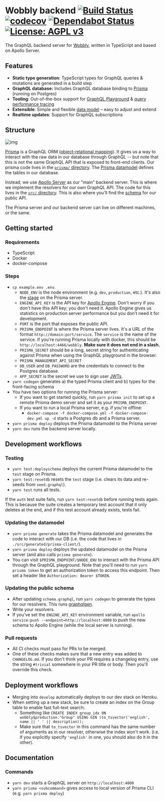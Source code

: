 # Wobbly backend [![Build Status](https://travis-ci.com/Wobbly-App/graphql-backend.svg?branch=develop)](https://travis-ci.com/Wobbly-App/graphql-backend) [![codecov](https://codecov.io/gh/Wobbly-App/graphql-backend/branch/develop/graph/badge.svg)](https://codecov.io/gh/Wobbly-App/graphql-backend) [![Dependabot Status](https://api.dependabot.com/badges/status?host=github&repo=Wobbly-App/graphql-backend)](https://dependabot.com) [![License: AGPL v3](https://img.shields.io/badge/License-AGPL%20v3-blue.svg)](https://www.gnu.org/licenses/agpl-3.0)

The GraphQL backend server for [Wobbly](https://wobbly.app), written in TypeScript and based on Apollo Server.

## Features

- **Static type generation**: TypeScript types for GraphQL queries & mutations are generated in a build step
- **GraphQL database:** Includes GraphQL database binding to [Prisma](https://www.prismagraphql.com) (running on Postgres)
- **Tooling**: Out-of-the-box support for [GraphQL Playground](https://github.com/prisma/graphql-playground) & [query performance tracing](https://github.com/apollographql/apollo-tracing)
- **Extensible**: Simple and flexible [data model](./prisma/datamodel.prisma) – easy to adjust and extend
- **Realtime updates**: Support for GraphQL subscriptions

## Structure

![img](diagram.png)

[Prisma](https://www.prisma.io/) is a GraphQL ORM ([object-relational mapping](https://en.wikipedia.org/wiki/Object-relational_mapping)). It gives us a way to interact with the raw data in our database through GraphQL -- but note that this is not the same GraphQL API that is exposed to front-end clients. Our prisma code lives in the [`prisma/` directory](./prisma/). The [Prisma datamodel](./prisma/datamodel.prisma) defines the tables in our database.

Instead, we use [Apollo Server](https://github.com/apollographql/apollo-server) as our "main" backend server. This is where we implement the resolvers for our own GraphQL API. The code for this lives in the [`src/` directory](./src/). This is also where you'll find the [schema](./src/schema.graphql) for our public API.

The Prisma server and our backend server can live on different machines, or the same.

## Getting started

### Requirements

- TypeScript
- Docker
- docker-compose

### Steps

- `cp example.env .env`.
  - `NODE_ENV` is the node environment (e.g. `dev`, `production`, etc.). It's also the [stage](https://www.prisma.io/forum/t/what-is-the-purpose-of-prisma-service-and-stage-in-the-prisma-yml/4699) on the Prisma server.
  - `ENGINE_API_KEY` is the API key for [Apollo Engine](https://engine.apollographql.com). Don't worry if you don't have this API key; you don't need it. Apollo Engine gives us statistics on production server performance but you don't need it for development.
  - `PORT` is the port that exposes the public API.
  - `PRISMA_ENDPOINT` is where the Prisma server lives. It's a URL of the format `http://domain:port/service`. The `service` is the name of the service. If you're running Prisma locally with docker, this should be `http://localhost:4466/wobbly`. **Make sure it does not end in a slash.**
  - `PRISMA_SECRET` should be a long, secret string for authenticating against Prisma when using the GraphQL playground in the browser.
  - `PRISMA_MANAGEMENT_API_SECRET`
  - `DB_USER` and `DB_PASSWORD` are the credentials to connect to the Postgres database.
  - `APP_SECRET` is the secret we use to sign user [JWTs](https://en.wikipedia.org/wiki/JSON_Web_Token).
- `yarn codegen` generates a) the typed Prisma client and b) types for the front-facing schema
- You have two options for running the Prisma server:
  - If you want to get started quickly, run `yarn prisma init` to set up a remote Prisma demo server and set it as your `PRISMA_ENDPOINT`.
  - If you want to run a local Prisma server, e.g. if you're offline:
    - `docker-compose -f docker-compose.yml -f docker-compose-dev.yml up -d` starts a Postgres db and a Prisma server.
- `yarn prisma deploy` deploys the Prisma datamodel to the Prisma server
- `yarn dev` runs the backend server locally.

## Development workflows

### Testing
- `yarn test:deployschema` deploys the current Prisma datamodel to the `test` stage on Prisma.
- `yarn test:resetdb` resets the `test` stage (i.e. clears its data and re-seeds from `seed.graphql`).
- `yarn test` runs all tests.

If the `auth` test suite fails, run `yarn test:resetdb` before running tests again. This is because the suite
creates a temporary test account that it only deletes at the end, and if this test account already exists, tests fail.

### Updating the datamodel

- `yarn prisma generate` takes the Prisma datamodel and generates the code to interact with our DB (i.e. the code that lives in `./src/generated/prisma-client/`).
- `yarn prisma deploy` deploys the updated datamodel on the Prisma server (and also calls `prisma generate`).
- You can visit `$PRISMA_ENDPOINT/$NODE_ENV` to interact with the Prisma API through the GraphQL playground. Note that you'll need to run `yarn prisma token` to get an authorization token to access this endpoint. Then set a header like `Authorization: Bearer $TOKEN`.

### Updating the public schema

- After updating `schema.graphql`, run `yarn codegen` to generate the types for our resolvers. This runs [graphqlgen](https://github.com/prisma/graphqlgen).
- Write your resolvers.
- If you've set the `ENGINE_API_KEY` environment variable, run `apollo service:push --endpoint=http://localhost:4000` to push the new schema to Apollo Engine (while the local server is running).

### Pull requests

- All CI checks must pass for PRs to be merged.
- One of these checks makes sure that a new entry was added to `CHANGELOG.md`. If you don't think your PR requires a changelog entry, use the string `#trivial` somewhere in your PR title or body. Then you'll override this check.

## Deployment workflows

- Merging into `develop` automatically deploys to our dev stack on Heroku.
- When setting up a new stack, be sure to create an index on the Group table to enable fast full-text search:
  - Something like `CREATE INDEX group_idx ON wobbly$production."Group" USING GIN (to_tsvector('english', name || ' ' || description));`
  - Make sure that `to_tsvector` in this command has the same number of arguments as in our resolver, otherwise the index won't work. (i.e. if you explicitly specify `'english'`
    in one, you should also do it in the other).

## Documentation

### Commands

- `yarn dev` starts a GraphQL server on `http://localhost:4000`
- `yarn prisma <subcommand>` gives access to local version of Prisma CLI (e.g. `yarn prisma deploy`)
